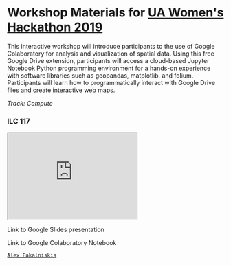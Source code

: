 # Workshop Materials for [UA Women's Hackathon 2019](https://womenshackathon.arizona.edu/)

This interactive workshop will introduce participants to the use of Google Colaboratory for analysis and visualization of spatial data. Using this free Google Drive extension, participants will access a cloud-based Jupyter Notebook Python programming environment for a hands-on experience with software libraries such as geopandas, matplotlib, and folium. Participants will learn how to programmatically interact with Google Drive files and create interactive web maps.

*Track: Compute*

### ILC 117

<!DOCTYPE html>
<html>
  <iframe src="https://maps.arizona.edu/room/?room=0117&bldg=0070.00"  height="200" width="300"></iframe>
</html>


Link to Google Slides presentation

Link to Google Colaboratory Notebook


[`Alex Pakalniskis`](https://alexpakalniskis.com)
